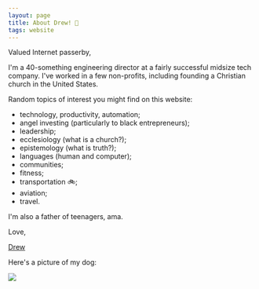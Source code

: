 ```yaml
---
layout: page
title: About Drew! 👋
tags: website
---
```


Valued Internet passerby,

I'm a 40-something engineering director at a fairly successful midsize tech company.  I've worked in a few non-profits, including founding a Christian church in the United States.

Random topics of interest you might find on this website:

* technology, productivity, automation;
* angel investing (particularly to black entrepreneurs);
* leadership;
* ecclesiology (what is a church?);
* epistemology (what is truth?);
* languages (human and computer);
* communities;
* fitness;
* transportation 🚲;
* aviation;
* travel.

I'm also a father of teenagers, ama.

Love,

[Drew](mailto:website@draines.com?subject=I%20read%20your%20web%20site)

Here's a picture of my dog:

![](https://storage.googleapis.com/drewr-img/dottie-rug-300.png)
